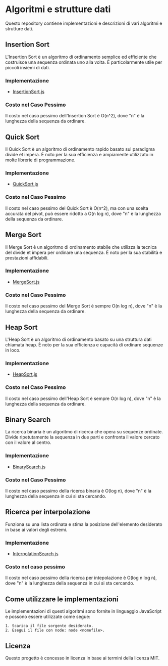 # Algoritmi e strutture dati

Questo repository contiene implementazioni e descrizioni di vari algoritmi e strutture dati.

## Insertion Sort

L'Insertion Sort è un algoritmo di ordinamento semplice ed efficiente che costruisce una sequenza ordinata uno alla volta. È particolarmente utile per piccoli insiemi di dati.

### Implementazione
- [InsertionSort.js](https://github.com/Dino-996/Algoritmi/blob/resume_main/Algoritmi%20di%20ordinamento/insertionSort.js)

### Costo nel Caso Pessimo
Il costo nel caso pessimo dell'Insertion Sort è O(n^2), dove "n" è la lunghezza della sequenza da ordinare.

## Quick Sort

Il Quick Sort è un algoritmo di ordinamento rapido basato sul paradigma divide et impera. È noto per la sua efficienza e ampiamente utilizzato in molte librerie di programmazione.

### Implementazione
- [QuickSort.js](https://github.com/Dino-996/Algoritmi/blob/resume_main/Algoritmi%20di%20ordinamento/quickSort.js)

### Costo nel Caso Pessimo
Il costo nel caso pessimo del Quick Sort è O(n^2), ma con una scelta accurata del pivot, può essere ridotto a O(n log n), dove "n" è la lunghezza della sequenza da ordinare.

## Merge Sort

Il Merge Sort è un algoritmo di ordinamento stabile che utilizza la tecnica del divide et impera per ordinare una sequenza. È noto per la sua stabilità e prestazioni affidabili.

### Implementazione
- [MergeSort.js](https://github.com/Dino-996/Algoritmi/blob/resume_main/Algoritmi%20di%20ordinamento/mergeSort.js)

### Costo nel Caso Pessimo
Il costo nel caso pessimo del Merge Sort è sempre O(n log n), dove "n" è la lunghezza della sequenza da ordinare.

## Heap Sort

L'Heap Sort è un algoritmo di ordinamento basato su una struttura dati chiamata heap. È noto per la sua efficienza e capacità di ordinare sequenze in loco.

### Implementazione
- [HeapSort.js](https://github.com/Dino-996/Algoritmi/blob/resume_main/Algoritmi%20di%20ordinamento/heapSort.js)

### Costo nel Caso Pessimo
Il costo nel caso pessimo dell'Heap Sort è sempre O(n log n), dove "n" è la lunghezza della sequenza da ordinare.

## Binary Search

La ricerca binaria è un algoritmo di ricerca che opera su sequenze ordinate. Divide ripetutamente la sequenza in due parti e confronta il valore cercato con il valore al centro.

### Implementazione
- [BinarySearch.js](https://github.com/Dino-996/Algoritmi/blob/resume_main/Algoritmi%20di%20ricerca/binarySearch.js)

### Costo nel Caso Pessimo
Il costo nel caso pessimo della ricerca binaria è O(log n), dove "n" è la lunghezza della sequenza in cui si sta cercando.

## Ricerca per interpolazione

Funziona su una lista ordinata e stima la posizione dell'elemento desiderato in base ai valori degli estremi.

### Implementazione
- [InterpolationSearch.js](https://github.com/Dino-996/Algoritmi/blob/resume_main/Algoritmi%20di%20ricerca/interpolationSearch.js)

### Costo nel caso pessimo
Il costo nel caso pessimo della ricerca per intepolazione è O(log n log n), dove "n" è la lunghezza della sequenza in cui si sta cercando.

## Come utilizzare le implementazioni

Le implementazioni di questi algoritmi sono fornite in linguaggio JavaScript e possono essere utilizzate come segue:

    1. Scarica il file sorgente desiderato.
    2. Esegui il file con node: node <nomefile>.

## Licenza

Questo progetto è concesso in licenza in base ai termini della licenza MIT.

